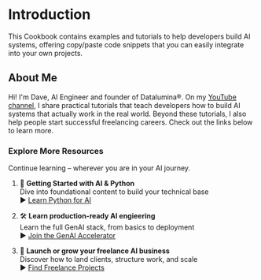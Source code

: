# Introduction

This Cookbook contains examples and tutorials to help developers build AI systems, offering copy/paste code snippets that you can easily integrate into your own projects.

## About Me

Hi! I'm Dave, AI Engineer and founder of Datalumina®. On my [YouTube channel](https://www.youtube.com/@daveebbelaar?sub_confirmation=1), I share practical tutorials that teach developers how to build AI systems that actually work in the real world. Beyond these tutorials, I also help people start successful freelancing careers. Check out the links below to learn more.

### Explore More Resources

Continue learning – wherever you are in your AI journey.  

1. 🧠 **Getting Started with AI & Python**     
   Dive into foundational content to build your technical base  
   ▶︎ [Learn Python for AI](https://go.datalumina.com/XRPBiLb)

2. 🛠️ **Learn production-ready AI engieering**   
   Learn the full GenAI stack, from basics to deployment  
   ▶︎ [Join the GenAI Accelerator](https://go.datalumina.com/CkIsMAK)

3. 💸 **Launch or grow your freelance AI business**     
   Discover how to land clients, structure work, and scale  
   ▶︎ [Find Freelance Projects](https://go.datalumina.com/MVWhVn9)
